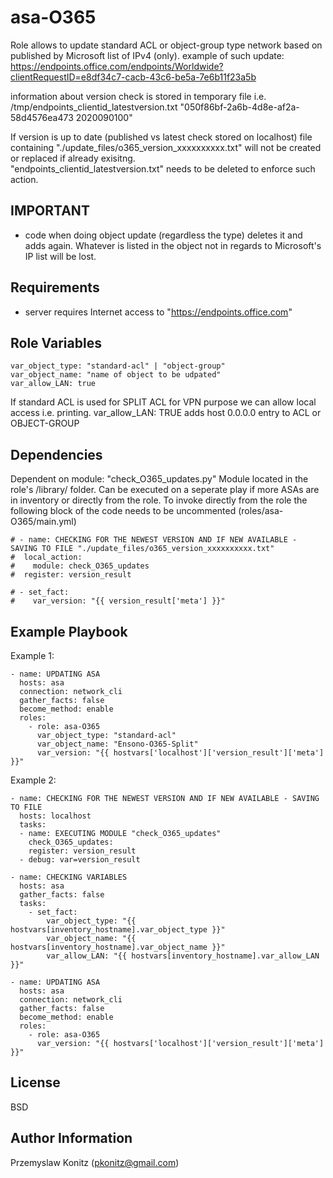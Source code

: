 asa-O365
=========

Role allows to update standard ACL or object-group type network based on published by Microsoft list of IPv4 (only).
example of such update: 
https://endpoints.office.com/endpoints/Worldwide?clientRequestID=e8df34c7-cacb-43c6-be5a-7e6b11f23a5b

information about version check is stored in temporary file 
i.e.
/tmp/endpoints_clientid_latestversion.txt
"050f86bf-2a6b-4d8e-af2a-58d4576ea473
2020090100"

If version is up to date (published vs latest check stored on localhost) file containing "./update_files/o365_version_xxxxxxxxxx.txt" will not be created or replaced if already exisitng.  
"endpoints_clientid_latestversion.txt" needs to be deleted to enforce such action. 

IMPORTANT
------------
- code when doing object update (regardless the type) deletes it and adds again. Whatever is listed in the object not in regards to Microsoft's IP list will be lost. 

Requirements
------------
- server requires Internet access to "https://endpoints.office.com" 


Role Variables
--------------
```
var_object_type: "standard-acl" | "object-group"
var_object_name: "name of object to be udpated"
var_allow_LAN: true
```
If standard ACL is used for SPLIT ACL for VPN purpose we can allow local access i.e. printing. var_allow_LAN: TRUE adds host 0.0.0.0 entry to ACL or OBJECT-GROUP 



Dependencies
------------

Dependent on module: "check_O365_updates.py"
Module located in the role's /library/ folder.
Can be executed on a seperate play if more ASAs are in inventory or directly from the role.
To invoke directly from the role the following block of the code needs to be uncommented (roles/asa-O365/main.yml)
```
# - name: CHECKING FOR THE NEWEST VERSION AND IF NEW AVAILABLE - SAVING TO FILE "./update_files/o365_version_xxxxxxxxxx.txt"
#  local_action:
#    module: check_O365_updates
#  register: version_result

# - set_fact:
#    var_version: "{{ version_result['meta'] }}"
```

Example Playbook
----------------

Example 1:
```
- name: UPDATING ASA
  hosts: asa
  connection: network_cli
  gather_facts: false
  become_method: enable
  roles:
    - role: asa-O365
      var_object_type: "standard-acl"
      var_object_name: "Ensono-O365-Split"
      var_version: "{{ hostvars['localhost']['version_result']['meta'] }}"
```
Example 2:
```
- name: CHECKING FOR THE NEWEST VERSION AND IF NEW AVAILABLE - SAVING TO FILE
  hosts: localhost
  tasks:
  - name: EXECUTING MODULE "check_O365_updates"
    check_O365_updates:
    register: version_result
  - debug: var=version_result

- name: CHECKING VARIABLES
  hosts: asa
  gather_facts: false
  tasks:
    - set_fact:
        var_object_type: "{{ hostvars[inventory_hostname].var_object_type }}"
        var_object_name: "{{ hostvars[inventory_hostname].var_object_name }}"
        var_allow_LAN: "{{ hostvars[inventory_hostname].var_allow_LAN }}"

- name: UPDATING ASA
  hosts: asa
  connection: network_cli
  gather_facts: false
  become_method: enable
  roles:
    - role: asa-O365
      var_version: "{{ hostvars['localhost']['version_result']['meta'] }}"
```
License
-------

BSD

Author Information
------------------

Przemyslaw Konitz (pkonitz@gmail.com)
